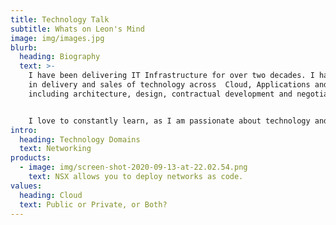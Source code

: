 ```yaml
---
title: Technology Talk
subtitle: Whats on Leon's Mind
image: img/images.jpg
blurb:
  heading: Biography
  text: >-
    I have been delivering IT Infrastructure for over two decades. I have worked
    in delivery and sales of technology across  Cloud, Applications and Networks
    including architecture, design, contractual development and negotiations. 


    I love to constantly learn, as I am passionate about technology and how it can improve our life. My other passions are sailing, running and spending time with my wife and two daughters.
intro:
  heading: Technology Domains
  text: Networking
products:
  - image: img/screen-shot-2020-09-13-at-22.02.54.png
    text: NSX allows you to deploy networks as code.
values:
  heading: Cloud
  text: Public or Private, or Both?
---
```

